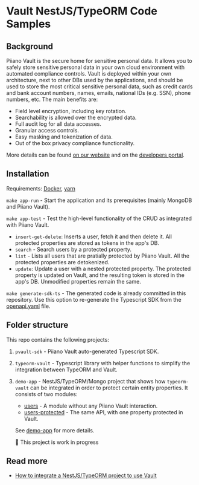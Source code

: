 # Vault NestJS/TypeORM Code Samples

## Background
Piiano Vault is the secure home for sensitive personal data. It allows you to safely store sensitive personal data in your own cloud environment with
automated compliance controls.
Vault is deployed within your own architecture, next to other DBs used by the applications, and should be used to store the most critical sensitive personal data, such as credit cards and bank account numbers, names, emails, national IDs (e.g. SSN), phone numbers, etc.
The main benefits are:
- Field level encryption, including key rotation.
- Searchability is allowed over the encrypted data.
- Full audit log for all data accesses.
- Granular access controls.
- Easy masking and tokenization of data.
- Out of the box privacy compliance functionality.

More details can be found [on our website](https://piiano.com/pii-data-privacy-vault/) and on the [developers portal](https://piiano.com/docs/).

## Installation

Requirements: [Docker](https://docs.docker.com/get-docker/), [yarn](https://github.com/yarnpkg/yarn)

`make app-run` - Start the application and its prerequisites (mainly MongoDB and Piiano Vault). 

`make app-test` - Test the high-level functionality of the CRUD as integrated with Piiano Vault.
  * `insert-get-delete`: Inserts a user, fetch it and then delete it. All protected properties are stored as tokens in the app's DB.
  * `search` - Search users by a protected property.
  * `list` - Lists all users that are pratially protected by Piiano Vault. All the protected properties are detokenized.
  * `update`: Update a user with a nested protected property. The protected property is updated on Vault, and the resulting token is stored in the app's DB. Unmodified properties remain the same.
  
`make generate-sdk-ts` - The generated code is already committed in this repository. Use this option to re-generate the Typescript SDK from the [openapi.yaml](/pvault-sdk/openapi.yaml) file.

## Folder structure

This repo contains the following projects:

1. `pvault-sdk` - Piiano Vault auto-generated Typescript SDK.

2. `typeorm-vault` - Typescript library with helper functions to simplify the integration between TypeORM and Vault.
   
3. `demo-app` - NestJS/TypeORM/Mongo project that shows how `typeorm-vault` can be integrated in order to protect certain entity properties. It consists of two modules:
    * [users](/demo-app/src/users/) - A module without any Piiano Vault interaction.
    * [users-protected](/demo-app/src/users-protected/) - The same API, with one property protected in Vault.
  
    See [demo-app](/demo-app) for more details.

    :construction: This project is work in progress 


## Read more

* [How to integrate a NestJS/TypeORM project to use Vault](docs/integrate-with-vault.md)